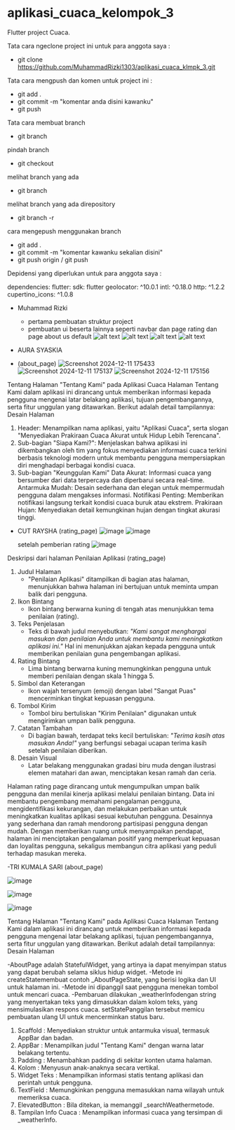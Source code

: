 # aplikasi_cuaca_kelompok_3

Flutter project Cuaca.

Tata cara ngeclone project ini untuk para anggota saya :

- git clone https://github.com/MuhammadRizki1303/aplikasi_cuaca_klmpk_3.git

Tata cara mengpush dan komen untuk project ini :

- git add .
- git commit -m "komentar anda disini kawanku"
- git push

Tata cara membuat branch

- git branch <nama branch kalian>

pindah branch

- git checkout <nama branch kalia>

melihat branch yang ada

- git branch

melihat branch yang ada direpository

- git branch -r

cara mengepush menggunakan branch

- git add .
- git commit -m "komentar kawanku sekalian disini"
- git push origin <nama branch kalian> / git push <nama branch kalian>

Depidensi yang diperlukan untuk para anggota saya :

dependencies:
flutter:
sdk: flutter
geolocator: ^10.0.1
intl: ^0.18.0
http: ^1.2.2
cupertino_icons: ^1.0.8

- Muhammad Rizki

  - pertama pembuatan struktur project
  - pembuatan ui beserta lainnya seperti navbar dan page rating dan page about us default
    ![alt text](image.png)
    ![alt text](image-1.png)
    ![alt text](image-2.png)
    ![alt text](image-3.png)

- AURA SYASKIA
- (about_page)
  ![Screenshot 2024-12-11 175433](https://github.com/user-attachments/assets/c195c401-6fae-4f74-b7e4-3864dbb88259)
  ![Screenshot 2024-12-11 175137](https://github.com/user-attachments/assets/05612c32-0226-41e3-a7a9-d6e9c0764669)
  ![Screenshot 2024-12-11 175156](https://github.com/user-attachments/assets/29469552-270b-4fea-8f0e-b23667915c99)

Tentang Halaman "Tentang Kami" pada Aplikasi Cuaca
Halaman Tentang Kami dalam aplikasi ini dirancang untuk memberikan informasi kepada pengguna mengenai latar belakang aplikasi, tujuan pengembangannya, serta fitur unggulan yang ditawarkan. Berikut adalah detail tampilannya:
Desain Halaman

1. Header:
   Menampilkan nama aplikasi, yaitu "Aplikasi Cuaca", serta slogan "Menyediakan Prakiraan Cuaca Akurat untuk Hidup Lebih Terencana".
2. Sub-bagian "Siapa Kami?":
   Menjelaskan bahwa aplikasi ini dikembangkan oleh tim yang fokus menyediakan informasi cuaca terkini berbasis teknologi modern untuk membantu pengguna mempersiapkan diri menghadapi berbagai kondisi cuaca.
3. Sub-bagian "Keunggulan Kami"
   Data Akurat: Informasi cuaca yang bersumber dari data terpercaya dan diperbarui secara real-time.
   Antarmuka Mudah: Desain sederhana dan elegan untuk mempermudah pengguna dalam mengakses informasi.
   Notifikasi Penting: Memberikan notifikasi langsung terkait kondisi cuaca buruk atau ekstrem.
   Prakiraan Hujan: Menyediakan detail kemungkinan hujan dengan tingkat akurasi tinggi.

- CUT RAYSHA
  (rating_page)
  ![image](https://github.com/user-attachments/assets/681b0ae5-ac5e-4445-83ec-b8d7415f41f1)
  ![image](https://github.com/user-attachments/assets/5f763733-ff16-4baa-87bf-386d3c9dfda1)

  setelah pemberian rating
  ![image](https://github.com/user-attachments/assets/a9d24b26-a4da-4af5-926a-eb927f167389)

Deskripsi dari halaman Penilaian Aplikasi (rating_page)

1. Judul Halaman
   - "Penilaian Aplikasi" ditampilkan di bagian atas halaman, menunjukkan bahwa halaman ini bertujuan untuk meminta umpan balik dari pengguna.
2. Ikon Bintang
   - Ikon bintang berwarna kuning di tengah atas menunjukkan tema penilaian (rating).
3. Teks Penjelasan
   - Teks di bawah judul menyebutkan: _"Kami sangat menghargai masukan dan penilaian Anda untuk membantu kami meningkatkan aplikasi ini."_ Hal ini menunjukkan ajakan kepada pengguna untuk memberikan penilaian guna pengembangan aplikasi.
4. Rating Bintang
   - Lima bintang berwarna kuning memungkinkan pengguna untuk memberi penilaian dengan skala 1 hingga 5.
5. Simbol dan Keterangan
   - Ikon wajah tersenyum (emoji) dengan label "Sangat Puas" mencerminkan tingkat kepuasan pengguna.
6. Tombol Kirim
   - Tombol biru bertuliskan "Kirim Penilaian" digunakan untuk mengirimkan umpan balik pengguna.
7. Catatan Tambahan
   - Di bagian bawah, terdapat teks kecil bertuliskan: _"Terima kasih atas masukan Anda!"_ yang berfungsi sebagai ucapan terima kasih setelah penilaian diberikan.
8. Desain Visual
   - Latar belakang menggunakan gradasi biru muda dengan ilustrasi elemen matahari dan awan, menciptakan kesan ramah dan ceria.

Halaman rating page dirancang untuk mengumpulkan umpan balik pengguna dan menilai kinerja aplikasi melalui penilaian bintang. Data ini membantu pengembang memahami pengalaman pengguna, mengidentifikasi kekurangan, dan melakukan perbaikan untuk meningkatkan kualitas aplikasi sesuai kebutuhan pengguna. Desainnya yang sederhana dan ramah mendorong partisipasi pengguna dengan mudah. Dengan memberikan ruang untuk menyampaikan pendapat, halaman ini menciptakan pengalaman positif yang memperkuat kepuasan dan loyalitas pengguna, sekaligus membangun citra aplikasi yang peduli terhadap masukan mereka.

-TRI KUMALA SARI
(about_page)

![image](https://github.com/user-attachments/assets/d8c70a1d-edec-47ea-ab98-c02b27e0efc0)

![image](https://github.com/user-attachments/assets/258bd74f-af6e-484b-9e2c-386633fc1d63)

![image](https://github.com/user-attachments/assets/3ce0aa1c-7ab5-4981-ab07-e4d52fd34316)

Tentang Halaman "Tentang Kami" pada Aplikasi Cuaca
Halaman Tentang Kami dalam aplikasi ini dirancang untuk memberikan informasi kepada pengguna mengenai latar belakang aplikasi, tujuan pengembangannya, serta fitur unggulan yang ditawarkan. Berikut adalah detail tampilannya:
Desain Halaman

-AboutPage adalah StatefulWidget, yang artinya ia dapat menyimpan status yang dapat berubah selama siklus hidup widget.
-Metode ini createStatemembuat contoh \_AboutPageState, yang berisi logika dan UI untuk halaman ini.
-Metode ini dipanggil saat pengguna menekan tombol untuk mencari cuaca.
-Pembaruan dilakukan \_weatherInfodengan string yang menyertakan teks yang dimasukkan dalam kolom teks, yang mensimulasikan respons cuaca. setStatePanggilan tersebut memicu pembuatan ulang UI untuk mencerminkan status baru.

1. Scaffold : Menyediakan struktur untuk antarmuka visual, termasuk AppBar dan badan.
2. AppBar : Menampilkan judul "Tentang Kami" dengan warna latar belakang tertentu.
3. Padding : Menambahkan padding di sekitar konten utama halaman.
4. Kolom : Menyusun anak-anaknya secara vertikal.
5. Widget Teks : Menampilkan informasi statis tentang aplikasi dan perintah untuk pengguna.
6. TextField : Memungkinkan pengguna memasukkan nama wilayah untuk memeriksa cuaca.
7. ElevatedButton : Bila ditekan, ia memanggil \_searchWeathermetode.
8. Tampilan Info Cuaca : Menampilkan informasi cuaca yang tersimpan di \_weatherInfo.
